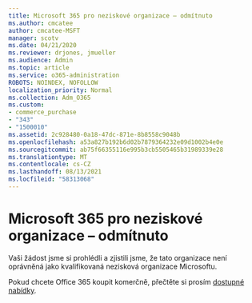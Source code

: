 ```yaml
---
title: Microsoft 365 pro neziskové organizace – odmítnuto
ms.author: cmcatee
author: cmcatee-MSFT
manager: scotv
ms.date: 04/21/2020
ms.reviewer: drjones, jmueller
ms.audience: Admin
ms.topic: article
ms.service: o365-administration
ROBOTS: NOINDEX, NOFOLLOW
localization_priority: Normal
ms.collection: Adm_O365
ms.custom:
- commerce_purchase
- "343"
- "1500010"
ms.assetid: 2c928480-0a18-47dc-871e-8b8558c9048b
ms.openlocfilehash: a53a827b192b6d02b7879364232e09d1002b4e0e
ms.sourcegitcommit: ab75f66355116e995b3cb5505465b31989339e28
ms.translationtype: MT
ms.contentlocale: cs-CZ
ms.lasthandoff: 08/13/2021
ms.locfileid: "58313068"
---
```

# <a name="microsoft-365-for-nonprofits---declined"></a>Microsoft 365 pro neziskové organizace – odmítnuto

Vaši žádost jsme si prohlédli a zjistili jsme, že tato organizace není oprávněná jako kvalifikovaná nezisková organizace Microsoftu.
  
Pokud chcete Office 365 koupit komerčně, přečtěte si prosím [dostupné nabídky](https://portal.office.com/AdminPortal/Home).
